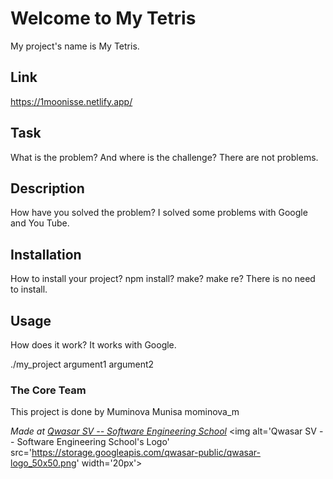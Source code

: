 # Welcome to My Tetris
My project's name is My Tetris.

##  Link
https://1moonisse.netlify.app/

## Task
What is the problem? And where is the challenge?
There are not problems.

## Description
How have you solved the problem?
I solved some problems with Google and You Tube.

## Installation
How to install your project? npm install? make? make re?
There is no need to install.

## Usage
 How does it work?
It works with Google.

./my_project argument1 argument2


### The Core Team
This project is done by Muminova Munisa  mominova_m

<span><i>Made at <a href='https://qwasar.io'>Qwasar SV -- Software Engineering School</a></i></span>
<span><img alt='Qwasar SV -- Software Engineering School's Logo' src='https://storage.googleapis.com/qwasar-public/qwasar-logo_50x50.png' width='20px'></span>
